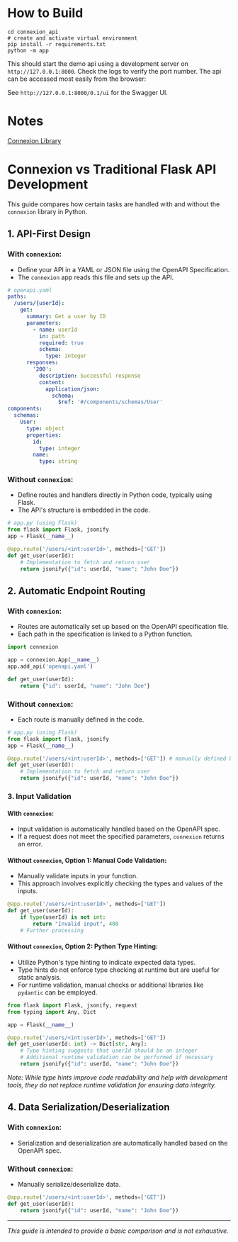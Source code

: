 # How to Build

```shell
cd connexion_api
# create and activate virtual environment
pip install -r requirements.txt
python -m app
```

This should start the demo api using a development server on `http://127.0.0.1:8000`. Check the logs to verify the port number. The api can be accessed most easily from the browser:

See `http://127.0.0.1:8000/0.1/ui` for the Swagger UI.

# Notes
[Connexion Library](https://github.com/spec-first/connexion)



# Connexion vs Traditional Flask API Development

This guide compares how certain tasks are handled with and without the `connexion` library in Python. 

## 1. API-First Design

### With `connexion`:
- Define your API in a YAML or JSON file using the OpenAPI Specification.
- The `connexion` app reads this file and sets up the API.

```yaml
# openapi.yaml
paths:
  /users/{userId}:
    get:
      summary: Get a user by ID
      parameters:
        - name: userId
          in: path
          required: true
          schema:
            type: integer
      responses:
        '200':
          description: Successful response
          content:
            application/json:
              schema:
                $ref: '#/components/schemas/User'
components:
  schemas:
    User:
      type: object
      properties:
        id:
          type: integer
        name:
          type: string
```

### Without `connexion`:
- Define routes and handlers directly in Python code, typically using Flask.
- The API's structure is embedded in the code.

```python
# app.py (using Flask)
from flask import Flask, jsonify
app = Flask(__name__)

@app.route('/users/<int:userId>', methods=['GET'])
def get_user(userId):
    # Implementation to fetch and return user
    return jsonify({"id": userId, "name": "John Doe"})
```

## 2. Automatic Endpoint Routing

### With `connexion`:
- Routes are automatically set up based on the OpenAPI specification file.
- Each path in the specification is linked to a Python function.

```python
import connexion

app = connexion.App(__name__)
app.add_api('openapi.yaml')

def get_user(userId):
    return {"id": userId, "name": "John Doe"}
```

### Without `connexion`:
- Each route is manually defined in the code.

```python
# app.py (using Flask)
from flask import Flask, jsonify
app = Flask(__name__)

@app.route('/users/<int:userId>', methods=['GET']) # manually defined URI
def get_user(userId):
    # Implementation to fetch and return user
    return jsonify({"id": userId, "name": "John Doe"})
```


### 3. Input Validation

#### With `connexion`:
- Input validation is automatically handled based on the OpenAPI spec.
- If a request does not meet the specified parameters, `connexion` returns an error.

#### Without `connexion`, Option 1: Manual Code Validation:
- Manually validate inputs in your function.
- This approach involves explicitly checking the types and values of the inputs.

```python
@app.route('/users/<int:userId>', methods=['GET'])
def get_user(userId):
    if type(userId) is not int:
        return "Invalid input", 400
    # Further processing
```

#### Without `connexion`, Option 2: Python Type Hinting:
- Utilize Python's type hinting to indicate expected data types.
- Type hints do not enforce type checking at runtime but are useful for static analysis.
- For runtime validation, manual checks or additional libraries like `pydantic` can be employed.

```python
from flask import Flask, jsonify, request
from typing import Any, Dict

app = Flask(__name__)

@app.route('/users/<int:userId>', methods=['GET'])
def get_user(userId: int) -> Dict[str, Any]:
    # Type hinting suggests that userId should be an integer
    # Additional runtime validation can be performed if necessary
    return jsonify({"id": userId, "name": "John Doe"})
```

*Note: While type hints improve code readability and help with development tools, they do not replace runtime validation for ensuring data integrity.*

## 4. Data Serialization/Deserialization

### With `connexion`:
- Serialization and deserialization are automatically handled based on the OpenAPI spec.

### Without `connexion`:
- Manually serialize/deserialize data.

```python
@app.route('/users/<int:userId>', methods=['GET'])
def get_user(userId):
    return jsonify({"id": userId, "name": "John Doe"})
```

---

*This guide is intended to provide a basic comparison and is not exhaustive.*
